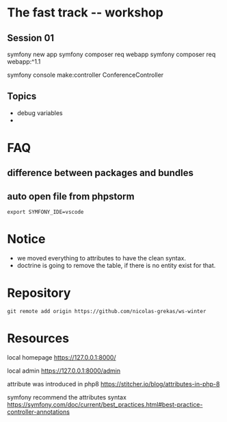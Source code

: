 # The fast track -- workshop

## Session 01

symfony new app
symfony composer req webapp
symfony composer req webapp:^1.1

symfony console make:controller
ConferenceController



## Topics
- debug variables
- 

# FAQ 
## difference between packages and bundles

## auto open file from phpstorm
```
export SYMFONY_IDE=vscode
```



# Notice
- we moved everything to attributes to have the clean syntax.
- doctrine is going to remove the table, if there is no entity exist for that.

# Repository
`git remote add origin https://github.com/nicolas-grekas/ws-winter`

# Resources

local homepage
<https://127.0.0.1:8000/>

local admin
<https://127.0.0.1:8000/admin>

attribute was introduced in php8
<https://stitcher.io/blog/attributes-in-php-8>

symfony recommend the attributes syntax
<https://symfony.com/doc/current/best_practices.html#best-practice-controller-annotations>



